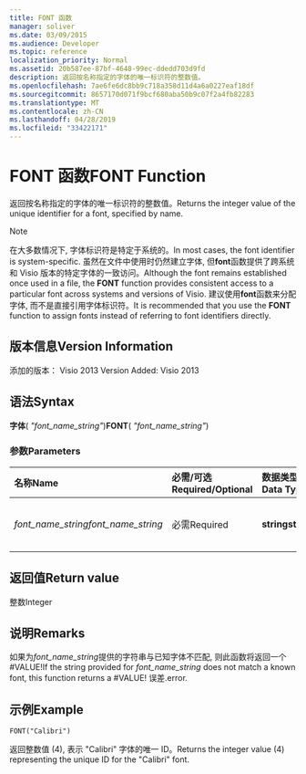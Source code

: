 ```yaml
---
title: FONT 函数
manager: soliver
ms.date: 03/09/2015
ms.audience: Developer
ms.topic: reference
localization_priority: Normal
ms.assetid: 20b587ee-87bf-4648-99ec-ddedd703d9fd
description: 返回按名称指定的字体的唯一标识符的整数值。
ms.openlocfilehash: 7ae6fe6dc8bb9c718a358d11d4a6a0227eaf18df
ms.sourcegitcommit: 8657170d071f9bcf680aba50b9c07f2a4fb82283
ms.translationtype: MT
ms.contentlocale: zh-CN
ms.lasthandoff: 04/28/2019
ms.locfileid: "33422171"
---
```

# <a name="font-function"></a><span data-ttu-id="1cff9-103">FONT 函数</span><span class="sxs-lookup"><span data-stu-id="1cff9-103">FONT Function</span></span>

<span data-ttu-id="1cff9-104">返回按名称指定的字体的唯一标识符的整数值。</span><span class="sxs-lookup"><span data-stu-id="1cff9-104">Returns the integer value of the unique identifier for a font, specified by name.</span></span>
  
> [!NOTE]
> <span data-ttu-id="1cff9-105">在大多数情况下, 字体标识符是特定于系统的。</span><span class="sxs-lookup"><span data-stu-id="1cff9-105">In most cases, the font identifier is system-specific.</span></span> <span data-ttu-id="1cff9-106">虽然在文件中使用时仍然建立字体, 但**font**函数提供了跨系统和 Visio 版本的特定字体的一致访问。</span><span class="sxs-lookup"><span data-stu-id="1cff9-106">Although the font remains established once used in a file, the **FONT** function provides consistent access to a particular font across systems and versions of Visio.</span></span> <span data-ttu-id="1cff9-107">建议使用**font**函数来分配字体, 而不是直接引用字体标识符。</span><span class="sxs-lookup"><span data-stu-id="1cff9-107">It is recommended that you use the **FONT** function to assign fonts instead of referring to font identifiers directly.</span></span> 
  
## <a name="version-information"></a><span data-ttu-id="1cff9-108">版本信息</span><span class="sxs-lookup"><span data-stu-id="1cff9-108">Version Information</span></span>

<span data-ttu-id="1cff9-109">添加的版本： Visio 2013
</span><span class="sxs-lookup"><span data-stu-id="1cff9-109">Version Added: Visio 2013</span></span> 
  
## <a name="syntax"></a><span data-ttu-id="1cff9-110">语法</span><span class="sxs-lookup"><span data-stu-id="1cff9-110">Syntax</span></span>

 <span data-ttu-id="1cff9-111">**字体**( _"font_name_string"_)</span><span class="sxs-lookup"><span data-stu-id="1cff9-111">**FONT**( _"font_name_string"_)</span></span>
  
### <a name="parameters"></a><span data-ttu-id="1cff9-112">参数</span><span class="sxs-lookup"><span data-stu-id="1cff9-112">Parameters</span></span>

|<span data-ttu-id="1cff9-113">**名称**</span><span class="sxs-lookup"><span data-stu-id="1cff9-113">**Name**</span></span>|<span data-ttu-id="1cff9-114">**必需/可选**</span><span class="sxs-lookup"><span data-stu-id="1cff9-114">**Required/Optional**</span></span>|<span data-ttu-id="1cff9-115">**数据类型**</span><span class="sxs-lookup"><span data-stu-id="1cff9-115">**Data Type**</span></span>|<span data-ttu-id="1cff9-116">**说明**</span><span class="sxs-lookup"><span data-stu-id="1cff9-116">**Description**</span></span>|
|:-----|:-----|:-----|:-----|
| <span data-ttu-id="1cff9-117">_font_name_string_</span><span class="sxs-lookup"><span data-stu-id="1cff9-117">_font_name_string_</span></span> <br/> |<span data-ttu-id="1cff9-118">必需</span><span class="sxs-lookup"><span data-stu-id="1cff9-118">Required</span></span>  <br/> |<span data-ttu-id="1cff9-119">**string**</span><span class="sxs-lookup"><span data-stu-id="1cff9-119">**string**</span></span> <br/> |<span data-ttu-id="1cff9-120">字体的名称。</span><span class="sxs-lookup"><span data-stu-id="1cff9-120">The name of the font.</span></span>  <br/> |
   
## <a name="return-value"></a><span data-ttu-id="1cff9-121">返回值</span><span class="sxs-lookup"><span data-stu-id="1cff9-121">Return value</span></span>

<span data-ttu-id="1cff9-122">整数</span><span class="sxs-lookup"><span data-stu-id="1cff9-122">Integer</span></span>
  
## <a name="remarks"></a><span data-ttu-id="1cff9-123">说明</span><span class="sxs-lookup"><span data-stu-id="1cff9-123">Remarks</span></span>

<span data-ttu-id="1cff9-124">如果为*font_name_string*提供的字符串与已知字体不匹配, 则此函数将返回一个 #VALUE!</span><span class="sxs-lookup"><span data-stu-id="1cff9-124">If the string provided for  *font_name_string*  does not match a known font, this function returns a #VALUE!</span></span> <span data-ttu-id="1cff9-125">误差.</span><span class="sxs-lookup"><span data-stu-id="1cff9-125">error.</span></span> 
  
## <a name="example"></a><span data-ttu-id="1cff9-126">示例</span><span class="sxs-lookup"><span data-stu-id="1cff9-126">Example</span></span>

 `FONT("Calibri")`
  
<span data-ttu-id="1cff9-127">返回整数值 (4), 表示 "Calibri" 字体的唯一 ID。</span><span class="sxs-lookup"><span data-stu-id="1cff9-127">Returns the integer value (4) representing the unique ID for the "Calibri" font.</span></span>
  

